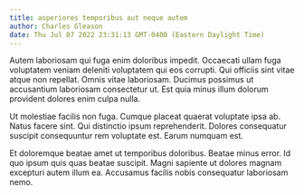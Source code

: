```yaml
---
title: asperiores temporibus aut neque autem
author: Charles Gleason
date: Thu Jul 07 2022 23:31:13 GMT-0400 (Eastern Daylight Time)
---
```

Autem laboriosam qui fuga enim doloribus impedit. Occaecati ullam fuga voluptatem veniam deleniti voluptatem qui eos corrupti. Qui officiis sint vitae atque non repellat. Omnis vitae laboriosam. Ducimus possimus ut accusantium laboriosam consectetur ut. Est quia minus illum dolorum provident dolores enim culpa nulla.

 Ut molestiae facilis non fuga. Cumque placeat quaerat voluptate ipsa ab. Natus facere sint. Qui distinctio ipsum reprehenderit. Dolores consequatur suscipit consequuntur rem voluptate est. Earum numquam est.

 Et doloremque beatae amet ut temporibus doloribus. Beatae minus error. Id quo ipsum quis quas beatae suscipit. Magni sapiente ut dolores magnam excepturi autem illum ea. Accusamus facilis nobis consequatur laboriosam nemo.